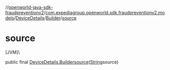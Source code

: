 //[openworld-java-sdk-fraudpreventionv2](../../../../index.md)/[com.expediagroup.openworld.sdk.fraudpreventionv2.models](../../index.md)/[DeviceDetails](../index.md)/[Builder](index.md)/[source](source.md)

# source

[JVM]\

public final [DeviceDetails.Builder](index.md)[source](source.md)([String](https://docs.oracle.com/javase/8/docs/api/java/lang/String.html)source)
